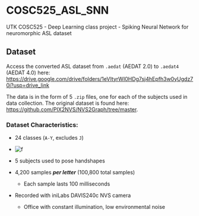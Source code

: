 # COSC525_ASL_SNN
UTK COSC525 - Deep Learning class project - Spiking Neural Network for neuromorphic ASL dataset

## Dataset
Access the converted ASL dataset from `.aedat` (AEDAT 2.0) to `.aedat4` (AEDAT 4.0) here: https://drive.google.com/drive/folders/1eVItyrWI0HDg7sj4hEpfh3w0yUgdz70j?usp=drive_link 

The data is in the form of 5 `.zip` files, one for each of the subjects used in data collection. The original dataset is found here: https://github.com/PIX2NVS/NVS2Graph/tree/master.

### Dataset Characteristics:
* 24 classes (`A-Y`, excludes `J`)
* ![f](https://github.com/patelria007/COSC525_ASL_SNN/assets/91634833/3ce1998e-37fc-417a-a190-4935d9da2491)

* 5 subjects used to pose handshapes
* 4,200 samples **_per letter_** (100,800 total samples)
    * Each sample lasts 100 milliseconds 
* Recorded with iniLabs DAVIS240c NVS camera
    * Office with constant illumination, low environmental noise


